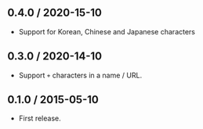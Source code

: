 0.4.0 / 2020-15-10
------------------

- Support for Korean, Chinese and Japanese characters

0.3.0 / 2020-14-10
------------------

- Support `+` characters in a name / URL.

0.1.0 / 2015-05-10
------------------

- First release.

